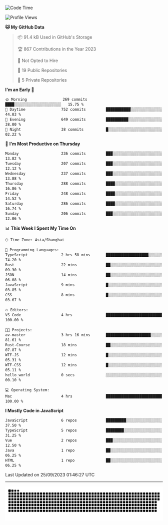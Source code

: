 <!--
<picture>
  <source
    srcset="https://github-readme-stats.vercel.app/api?username=kevinxft&show_icons=true&theme=dark"
    media="(prefers-color-scheme: dark)"
  />
  <source
    srcset="https://github-readme-stats.vercel.app/api?username=kevinxft&show_icons=true"
    media="(prefers-color-scheme: light), (prefers-color-scheme: no-preference)"
  />
  <img src="https://github-readme-stats.vercel.app/api?username=kevinxft&show_icons=true" />
</picture>
-->

<!--START_SECTION:waka-->
![Code Time](http://img.shields.io/badge/Code%20Time-1%2C258%20hrs%2050%20mins-blue)

![Profile Views](http://img.shields.io/badge/Profile%20Views-0-blue)

**🐱 My GitHub Data** 

> 📦 91.4 kB Used in GitHub's Storage 
 > 
> 🏆 867 Contributions in the Year 2023
 > 
> 🚫 Not Opted to Hire
 > 
> 📜 19 Public Repositories 
 > 
> 🔑 5 Private Repositories 
 > 
**I'm an Early 🐤** 

```text
🌞 Morning                269 commits         ████░░░░░░░░░░░░░░░░░░░░░   15.75 % 
🌆 Daytime                752 commits         ███████████░░░░░░░░░░░░░░   44.03 % 
🌃 Evening                649 commits         ██████████░░░░░░░░░░░░░░░   38.00 % 
🌙 Night                  38 commits          █░░░░░░░░░░░░░░░░░░░░░░░░   02.22 % 
```
📅 **I'm Most Productive on Thursday** 

```text
Monday                   236 commits         ███░░░░░░░░░░░░░░░░░░░░░░   13.82 % 
Tuesday                  207 commits         ███░░░░░░░░░░░░░░░░░░░░░░   12.12 % 
Wednesday                237 commits         ███░░░░░░░░░░░░░░░░░░░░░░   13.88 % 
Thursday                 288 commits         ████░░░░░░░░░░░░░░░░░░░░░   16.86 % 
Friday                   248 commits         ████░░░░░░░░░░░░░░░░░░░░░   14.52 % 
Saturday                 286 commits         ████░░░░░░░░░░░░░░░░░░░░░   16.74 % 
Sunday                   206 commits         ███░░░░░░░░░░░░░░░░░░░░░░   12.06 % 
```


📊 **This Week I Spent My Time On** 

```text
🕑︎ Time Zone: Asia/Shanghai

💬 Programming Languages: 
TypeScript               2 hrs 58 mins       ███████████████████░░░░░░   74.20 % 
Rust                     22 mins             ██░░░░░░░░░░░░░░░░░░░░░░░   09.30 % 
JSON                     14 mins             ██░░░░░░░░░░░░░░░░░░░░░░░   06.08 % 
JavaScript               9 mins              █░░░░░░░░░░░░░░░░░░░░░░░░   03.85 % 
CSS                      8 mins              █░░░░░░░░░░░░░░░░░░░░░░░░   03.67 % 

🔥 Editors: 
VS Code                  4 hrs               █████████████████████████   100.00 % 

🐱‍💻 Projects: 
av-master                3 hrs 16 mins       ████████████████████░░░░░   81.61 % 
Rust-Course              18 mins             ██░░░░░░░░░░░░░░░░░░░░░░░   07.87 % 
WTF-JS                   12 mins             █░░░░░░░░░░░░░░░░░░░░░░░░   05.31 % 
WTF-CSS                  12 mins             █░░░░░░░░░░░░░░░░░░░░░░░░   05.11 % 
hello_world              0 secs              ░░░░░░░░░░░░░░░░░░░░░░░░░   00.10 % 

💻 Operating System: 
Mac                      4 hrs               █████████████████████████   100.00 % 
```

**I Mostly Code in JavaScript** 

```text
JavaScript               6 repos             █████████░░░░░░░░░░░░░░░░   37.50 % 
TypeScript               5 repos             ████████░░░░░░░░░░░░░░░░░   31.25 % 
Vue                      2 repos             ███░░░░░░░░░░░░░░░░░░░░░░   12.50 % 
Java                     1 repo              ██░░░░░░░░░░░░░░░░░░░░░░░   06.25 % 
HTML                     1 repo              ██░░░░░░░░░░░░░░░░░░░░░░░   06.25 % 
```




 Last Updated on 25/09/2023 01:46:27 UTC
<!--END_SECTION:waka-->

---

<picture>
  <source media="(prefers-color-scheme: dark)" srcset="https://raw.githubusercontent.com/kevinxft/kevinxft/output/github-contribution-grid-snake-dark.svg">
  <source media="(prefers-color-scheme: light)" srcset="https://raw.githubusercontent.com/kevinxft/kevinxft/output/github-contribution-grid-snake.svg">
  <img alt="github contribution grid snake animation" src="https://raw.githubusercontent.com/kevinxft/kevinxft/output/github-contribution-grid-snake.svg">
</picture>